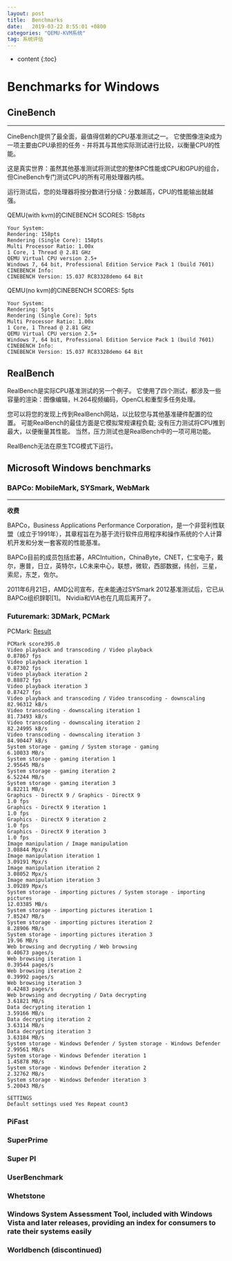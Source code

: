 ```yaml
---
layout: post
title:  Benchmarks
date:   2019-03-22 8:55:01 +0800
categories: "QEMU-KVM系统"
tag: 系统评估
---
```

* content
{:toc}


# Benchmarks for Windows

## CineBench
---
CineBench提供了最全面，最值得信赖的CPU基准测试之一。 它使图像渲染成为一项主要由CPU承担的任务 - 并将其与其他实际测试进行比较，以衡量CPU的性能。

这是真实世界：虽然其他基准测试将测试您的整体PC性能或CPU和GPU的组合，但CineBench专门测试CPU的所有可用处理器内核。

运行测试后，您的处理器将按分数进行分级：分数越高，CPU的性能输出就越强。

QEMU(with kvm)的CINEBENCH SCORES: 158pts

```shell
Your System: 
Rendering: 158pts
Rendering (Single Core): 158pts
Multi Processor Ratio: 1.00x
1 Core, 1 Thread @ 2.81 GHz
QEMU Virtual CPU version 2.5+
Windows 7, 64 bit, Professional Edition Service Pack 1 (build 7601)
CINEBENCH Info:
CINEBENCH Version: 15.037 RC83328demo 64 Bit
```

QEMU(no kvm)的CINEBENCH SCORES: 5pts

```shell
Your System: 
Rendering: 5pts
Rendering (Single Core): 5pts
Multi Processor Ratio: 1.00x
1 Core, 1 Thread @ 2.81 GHz
QEMU Virtual CPU version 2.5+
Windows 7, 64 bit, Professional Edition Service Pack 1 (build 7601)
CINEBENCH Info:
CINEBENCH Version: 15.037 RC83328demo 64 Bit
```

## RealBench

RealBench是实际CPU基准测试的另一个例子。 它使用了四个测试，都涉及一些容量的渲染：图像编辑，H.264视频编码，OpenCL和重型多任务处理。

您可以将您的发现上传到RealBench网站，以比较您与其他基准硬件配置的位置。 可能RealBench的最佳方面是它模拟常规课程负载; 没有压力测试将CPU推到最大，以便衡量其性能。 当然，压力测试也是RealBench中的一项可用功能。

RealBench无法在原生TCG模式下运行。

## Microsoft Windows benchmarks
### BAPCo: MobileMark, SYSmark, WebMark
---
**收费**

BAPCo，Business Applications Performance Corporation，是一个非营利性联盟（成立于1991年），其章程旨在为基于流行软件应用程序和操作系统的个人计算机开发和分发一套客观的性能基准。

BAPCo目前的成员包括宏碁，ARCIntuition，ChinaByte，CNET，仁宝电子，戴尔，惠普，日立，英特尔，LC未来中心，联想，微软，西部数据，纬创，三星，索尼，东芝，佐尔。

2011年6月21日，AMD公司宣布，在未能通过SYSmark 2012基准测试后，它已从BAPCo组织辞职[1]。 Nvidia和VIA也在几周后离开了。

### Futuremark: 3DMark, PCMark
PCMark: [Result](https://www.3dmark.com/pcm7/1173102#)

```shell
PCMark score395.0
Video playback and transcoding / Video playback
0.87867 fps
Video playback iteration 1
0.87302 fps
Video playback iteration 2
0.88872 fps
Video playback iteration 3
0.87427 fps
Video playback and transcoding / Video transcoding - downscaling
82.96312 kB/s
Video transcoding - downscaling iteration 1
81.73493 kB/s
Video transcoding - downscaling iteration 2
82.24995 kB/s
Video transcoding - downscaling iteration 3
84.90447 kB/s
System storage - gaming / System storage - gaming
6.10033 MB/s
System storage - gaming iteration 1
2.95645 MB/s
System storage - gaming iteration 2
6.52244 MB/s
System storage - gaming iteration 3
8.82211 MB/s
Graphics - DirectX 9 / Graphics - DirectX 9
1.0 fps
Graphics - DirectX 9 iteration 1
1.0 fps
Graphics - DirectX 9 iteration 2
1.0 fps
Graphics - DirectX 9 iteration 3
1.0 fps
Image manipulation / Image manipulation
3.08844 Mpx/s
Image manipulation iteration 1
3.09191 Mpx/s
Image manipulation iteration 2
3.08052 Mpx/s
Image manipulation iteration 3
3.09289 Mpx/s
System storage - importing pictures / System storage - importing pictures
12.03385 MB/s
System storage - importing pictures iteration 1
7.85247 MB/s
System storage - importing pictures iteration 2
8.28906 MB/s
System storage - importing pictures iteration 3
19.96 MB/s
Web browsing and decrypting / Web browsing
0.40673 pages/s
Web browsing iteration 1
0.39544 pages/s
Web browsing iteration 2
0.39992 pages/s
Web browsing iteration 3
0.42483 pages/s
Web browsing and decrypting / Data decrypting
3.61821 MB/s
Data decrypting iteration 1
3.59166 MB/s
Data decrypting iteration 2
3.63114 MB/s
Data decrypting iteration 3
3.63184 MB/s
System storage - Windows Defender / System storage - Windows Defender
2.99561 MB/s
System storage - Windows Defender iteration 1
1.45878 MB/s
System storage - Windows Defender iteration 2
2.32762 MB/s
System storage - Windows Defender iteration 3
5.20043 MB/s

```

```shell
SETTINGS
Default settings used Yes Repeat count3
```

### PiFast
### SuperPrime
### Super PI
### UserBenchmark
### Whetstone
### Windows System Assessment Tool, included with Windows Vista and later releases, providing an index for consumers to rate their systems easily
### Worldbench (discontinued)